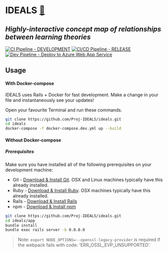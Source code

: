 # IDEALS [:anger:](https://idealmaps.xyz)

## _Highly-interactive concept map of relationships between learning theories_

[![CI Pipeline - DEVELOPMENT](https://github.com/Proj-IDEALS/ideals/actions/workflows/development-pipeline.yml/badge.svg)](https://github.com/Proj-IDEALS/ideals/actions/workflows/development-pipeline.yml) [![CI/CD Pipeline - RELEASE](https://github.com/Proj-IDEALS/ideals/actions/workflows/release-pipeline.yml/badge.svg)](https://github.com/Proj-IDEALS/ideals/actions/workflows/release-pipeline.yml) [![Dev Pipeline - Deploy to Azure Web App Service](https://github.com/Proj-IDEALS/ideals/actions/workflows/Deploy-to-azure-dev.yml/badge.svg)](https://github.com/Proj-IDEALS/ideals/actions/workflows/Deploy-to-azure-dev.yml)


## Usage

#### With Docker-compose
IDEALS uses Rails + Docker for fast development.
Make a change in your file and instantaneously see your updates!

Open your favourite Terminal and run these commands.

```sh
git clone https://github.com/Proj-IDEALS/ideals.git
cd ideals
docker-compose -f docker-compose.dev.yml up --build
```

#### Without Docker-compose
##### Prerequisites
Make sure you have installed all of the following prerequisites on your development machine:
* Git - [Download & Install Git](https://git-scm.com/downloads). OSX and Linux machines typically have this already installed.
* Ruby  - [Download & Install Ruby](https://www.ruby-lang.org/en/documentation/installation/). OSX machines typically have this already installed. 
* Rails - [Download & Install Rails](https://guides.rubyonrails.org/v5.1/getting_started.html#installing-rails)
* npm - [Download & Install npm](https://nodejs.org/en/download/)

```sh
git clone https://github.com/Proj-IDEALS/ideals.git
cd ideals/app
bundle install
bundle exec rails server -b 0.0.0.0
```
> Note: `export NODE_OPTIONS=--openssl-legacy-provider` is required if the webpack fails with code: 'ERR_OSSL_EVP_UNSUPPORTED'.

